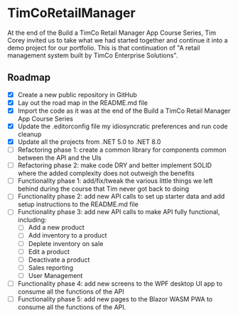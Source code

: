 # TimCoRetailManager
At the end of the Build a TimCo Retail Manager App Course Series, Tim Corey invited us to take what we had started together and continue it into a demo project for our portfolio. This is that continuation of "A retail management system built by TimCo Enterprise Solutions".

## Roadmap

- [x] Create a new public repository in GitHub
- [x] Lay out the road map in the README.md file
- [x] Import the code as it was at the end of the Build a TimCo Retail Manager App Course Series
- [x] Update the .editorconfig file my idiosyncratic preferences and run code cleanup
- [x] Update all the projects from .NET 5.0 to .NET 8.0
- [ ] Refactoring phase 1: create a common library for components common between the API and the UIs
- [ ] Refactoring phase 2: make code DRY and better implement SOLID where the added complexity does not outweigh the benefits
- [ ] Functionality phase 1: add/fix/tweak the various little things we left behind during the course that Tim never got back to doing
- [ ] Functionality phase 2: add new API calls to set up starter data and add setup instructions to the README.md file
- [ ] Functionality phase 3: add new API calls to make API fully functional, including:
	- [ ] Add a new product
	- [ ] Add inventory to a product
	- [ ] Deplete inventory on sale
	- [ ] Edit a product
	- [ ] Deactivate a product
	- [ ] Sales reporting
	- [ ] User Management
- [ ] Functionality phase 4: add new screens to the WPF desktop UI app to consume all the functions of the API
- [ ] Functionality phase 5: add new pages to the Blazor WASM PWA to consume all the functions of the API.
